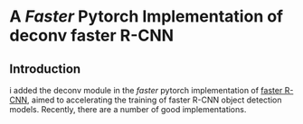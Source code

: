 # A *Faster* Pytorch Implementation of deconv faster R-CNN

## Introduction
i added the deconv module in the *faster* pytorch implementation of [faster R-CNN](https://github.com/jwyang/faster-rcnn.pytorch), aimed to accelerating the training of faster R-CNN object detection models. Recently, there are a number of good implementations.


